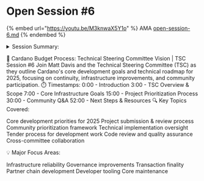 # Open Session #6



{% embed url="https://youtu.be/M3knwaX5Y1o" %}
AMA [open-session-6.md](open-session-6.md "mention")
{% endembed %}

<details>

<summary>Session Summary:</summary>

The sixth AMA session for the Cardano Budget Committee focused on the Technical Steering Committee (TSC) of Intersect and their goals for 2025. The session was structured with an introduction to meeting principles, including guidelines for participation, timing of responses, and an overview of the agenda. The session included a presentation by Matt Davis, who leads the technical operations team at Intersect, followed by a Q\&A session with community members.

Matt began the presentation by outlining the journey of the TSC and the work done by the Core Infrastructure Roadmap Working Group. The process started in August with discussions on technical priorities, gathering input, and identifying potential projects for 2025. The TSC builds upon the goals established by the Product Committee and the Core Infrastructure Roadmap Working Group, prioritizing technical execution and implementation.

The session provided insights into the prioritization process for technical projects. The TSC’s role is to oversee technical implementation, ensuring that approved projects align with Cardano’s development needs. Key priorities include continuity and upgrades to core components such as Ledger, consensus, networking, and APIs. The session also clarified that while the TSC focuses on Cardano’s core infrastructure, individual projects and DApps are not currently part of its scope.

The discussion highlighted five primary goals identified by the Product Committee: increasing Cardano adoption, simplifying development, supporting DApp growth, enhancing decentralized governance, and maintaining the blockchain’s reliability. Several proposed projects were introduced as potential contributors to these goals, including improvements to transaction finality, pricing models, Hydra and Mithril enhancements, decentralized oracles, stablecoins, governance improvements, and Ledger architecture updates.

A significant portion of the presentation addressed the prioritization process for projects and community participation. The TSC emphasized the importance of continuous feedback, allowing the community to submit, review, and prioritize projects. A key element of the 2025 budget discussion was the recommendation to reserve 30% of funds as uncommitted, allowing flexibility for emerging needs throughout the year.

Following the presentation, the community engaged in an open Q\&A session. Key topics included how projects are selected and executed, whether external partners can participate, and how procurement and tendering processes will be managed. It was clarified that while project proposals can come from various stakeholders, they must undergo a triage process before being considered. Additionally, all projects will be subject to an open bidding process, ensuring transparency and competition.

Concerns about conflicts of interest and accountability were also addressed. The TSC confirmed that a recusal policy is being developed to manage potential conflicts among committee members. Furthermore, a structured milestone verification process will be implemented to ensure that projects meet their objectives before payments are released.

The session concluded with a discussion on outreach and marketing for technical tenders. The TSC acknowledged the need to expand participation beyond the existing crypto ecosystem, emphasizing plans to collaborate with the Marketing Working Group to raise awareness and attract a broader pool of developers.

Participants were encouraged to engage further by reviewing project details on the knowledge base, submitting feedback through surveys, and attending upcoming AMA sessions. The next session will feature the Marketing & Communications Committee (MCC) and Open Source Committee (OSC), providing further insights into the ongoing budget process.

The meeting wrapped up with a reminder of available resources, including links to the knowledge base and upcoming events. Community members were urged to participate actively in shaping the budget and development priorities for Cardano in 2025 and beyond.

</details>

🎯 Cardano Budget Process: Technical Steering Committee Vision | TSC Session #6 Join Matt Davis and the Technical Steering Committee (TSC) as they outline Cardano's core development goals and technical roadmap for 2025, focusing on continuity, infrastructure improvements, and community participation. ⏱️ Timestamps: 0:00 - Introduction 3:00 - TSC Overview & Scope 7:00 - Core Infrastructure Goals 15:00 - Project Prioritization Process 30:00 - Community Q\&A 52:00 - Next Steps & Resources 🔍 Key Topics Covered:

Core development priorities for 2025 Project submission & review process Community prioritization framework Technical implementation oversight Tender process for development work Code review and quality assurance Cross-committee collaboration

💡 Major Focus Areas:

Infrastructure reliability Governance improvements Transaction finality Partner chain development Developer tooling Core maintenance
